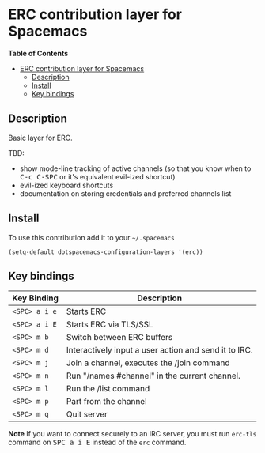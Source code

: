 # ERC contribution layer for Spacemacs

<!-- markdown-toc start - Don't edit this section. Run M-x markdown-toc/generate-toc again -->
**Table of Contents**

- [ERC contribution layer for Spacemacs](#erc-contribution-layer-for-spacemacs)
    - [Description](#description)
    - [Install](#install)
    - [Key bindings](#key-bindings)

<!-- markdown-toc end -->

## Description

Basic layer for ERC.

TBD:

- show mode-line tracking of active channels (so that you know when to <kbd>C-c C-SPC</kbd> or it's equivalent evil-ized shortcut)
- evil-ized keyboard shortcuts
- documentation on storing credentials and preferred channels list

## Install

To use this contribution add it to your `~/.spacemacs`

```elisp
(setq-default dotspacemacs-configuration-layers '(erc))
```

## Key bindings

Key Binding   | Description
--------------|------------------------------------------------------------
`<SPC> a i e` | Starts ERC
`<SPC> a i E` | Starts ERC via TLS/SSL
`<SPC> m b`   | Switch between ERC buffers
`<SPC> m d`   | Interactively input a user action and send it to IRC.
`<SPC> m j`   | Join a channel, executes the /join command
`<SPC> m n`   | Run "/names #channel" in the current channel.
`<SPC> m l`   | Run the /list command
`<SPC> m p`   | Part from the channel
`<SPC> m q`   | Quit server

**Note** If you want to connect securely to an IRC server, you must run
`erc-tls` command on <kbd>SPC a i E</kbd> instead of the `erc` command.
